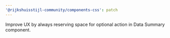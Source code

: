```yaml
---
'@rijkshuisstijl-community/components-css': patch
---
```


Improve UX by always reserving space for optional action in Data Summary component.
